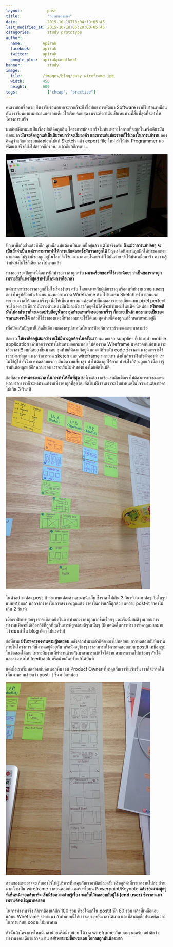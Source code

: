 ```yaml
---
layout:           post
title:            "อย่าทำของแพง"
date:             2015-10-18T13:04:19+05:45
last_modified_at: 2015-10-18T05:20:00+05:45
categories:       study prototype
author:
  name:         Apirak
  facebook:     apirak
  twitter:      apirak
  google_plus:  apirakpanatkool
banner:           study
image:
  file:         /images/blog/easy_wireframe.jpg
  width:        450
  height:       600
tags:             ["cheap", "practise"]
---
```


คนเราชอบซื้อหวย ยิ่งเรารีบร้อนอยากจะรวยก็จะยิ่งซื้อบ่อย การพัฒนา Software เราก็รีบร้อนเหมือนกัน เราจึงพยายามทำงานแค่รอบเดียวให้เรียบร้อยสุด เพราะคิดว่านั่นเป็นหนทางที่สั้นที่สุดที่จะทำให้โครงการเสร็จ

ผมลัพธ์ที่ตามมาเป็นเรื่องปกติคือถูกกิน โครงการมักจะเสร็จไม่ทันเพราะโอกาสที่จะถูกในครั้งเดียวมันน้อยมาก **มันจะต้องถูกแก้เป็นสิบรอบกว่าจะเริ่มลงตัว และการแก้แต่ละรอบก็ใช้เวลาในการแก้นาน** ลองคิดดูว่าแก้แต่ละรอบต้องย้อนไปแก้ Sketch แล้ว export file ใหม่ ส่งให้กัน Programmer พอพัฒนาเสร็จก็ส่งไปตรวจอีกรอบ...แล้วก็แก้อีกรอบ...

![easy wireframe](/images/blog/sketch_example.jpg)

ปัญหานี้เกิดซ้ำแล้วซ้ำอีก ดูเหมือนมันต้องเป็นแบบนี้อยู่แล้ว แต่ไม่จริงครับ **ถึงแม้ว่าการแก้บ่อยๆ จะเป็นสิ่งจำเป็น แต่เราสามารถทำให้การแก้แต่ละครั้งมันราคาถูกได้** ปัญหาคือทีมงานถูกฝึกให้ทำของแพงมาตลอด ไม่รู้ว่ามีของถูกอยู่ในโลก จึงใช้เวลามากมายในการทำให้มันสวย ทำให้มันเหมือนจริง กว่าจะรู้ว่ามันยังไม่ใช่ก็เสียเวลาไปนานแล้ว

<!--more-->

ทางออกของปัญหานี้คือการฝึกทำของราคาถูกครับ **ผมจะเรียกของที่ใช้เวลาน้อยๆ ว่าเป็นของราคาถูกเพราะสิ่งที่แพงที่สุดสำหรับโครงการคือเวลา**

แต่การจะทำของราคาถูกก็ไม่ใช่เรื่องง่ายๆ ครับ โดยเฉพาะกับผู้เชียวชาญ​หรือคนที่ทำงานสวยมาเยอะๆ อย่างในรูปตัวอย่างข้างบน ผมพยายามวาด Wireframe ด้วยโปรแกรม Sketch ครับ ตอนแรกพยายามวาดให้ออกมาเร็วๆ เพื่อให้เห็นภาพรวม แต่สุดท้ายก็เผลอลงรายละเอียดแบบ pixel perfect จนได้ พอเราเห็นว่ามันวางตำแหน่งมันไม่ลงตัวเราก็หยุดไม่ได้ที่จะปรับแต่งโน่นนิด นี่หน่อย **หรือพอสีมันไม่ลงตัวเราก็จะเผลอปรับสีอยู่นั่นละ สุดท้ายแทนที่จะออกมาเร็วๆ ก็กลายเป็นช้า และกลายเป็นของราคาแพงจนได้** แล้วก็ใช่ว่าของแพงที่ทำออกมาจะใช้ได้เลย สุดท้ายก็ต้องถูกแก้อีกหลายรอบอยู่ดี

เพื่อป้องกันปัญหานี้เกิดขึ้นอีก ผมลองสรุปเทคนิคในการป้องกันการสร้างของแพงมาสามข้อ

ข้อแรก **ให้เราคิดอยู่เสมอว่างานไม่มีทางถูกต้องในครั้งแรก** ผมเคยเจอ supplier ที่เข้ามาทำ mobile application เค้าบอกว่าจะทำโปรแกรมออกมาเลย ไม่ต้องวาด Wireframe มาตรวจกันก่อนเพราะเสียเวลา!!! ผมนี่สยองขึ้นมาเลย สุดท้้ายก็ต้องแก้อยู่ดี แถมแก้ที่ระดับ code ซึ่งราคาแพงสุดเพราะใช้เวลามากที่สุด แพงกว่าการวาด sketch และ wireframe หลายเท่า ดังนั้นถ้าเราฝังหัวตัวเองว่า เราไม่ใช่ผู้ใช้ ยังไงการทดสอบแรกๆ มันมีความเสี่ยงสูง ทำให้ต้องถูกได้ยาก ทำยังไงก็ต้องถูกแก้ เมื่อเรารู้ว่ามันต้องถูกแก้อีกหลายรอบ เราจะเริ่มไม่ทำของแพงโดยอัตโนมัติ

ข้อที่สอง **กำหนดระยะเวลาในการทำให้สั้นที่สุด** ข้อนี้จะต่อจากข้อแรกคือเมื่อเราไม่ต้องการทำของแพงหลายรอบ เราก็จะหาทางแก้งานที่ราคาถูกที่สุดโดยอัตโนมัติ เช่นเราจะเริ่มกำหนดในใจว่างานต้องราคาไม่เกิน 3 วินาที

![easy wireframe](/images/blog/easy_wireframe.jpg)

ในตัวอย่างแต่ละ post-it จะแทนแต่ละส่วนของหน้าเว็บ ซึ่งราคาไม่เกิน 3 วินาที เอามาต่อๆ กันในรูปแบบพร้อมแก้ นอกจากราคาในการสร้างจะถูกแล้ว ราคาในการแก้ก็ถูกด้วย แค่ย้าย post-it ราคาไม่เกิน 2 วินาที

เมื่อเราฝึกทำบ่อยๆ เราจะมีเทคนิคในการทำของราคาถูกมากขึ้นเรื่อยๆ และเริ่มตั้งสมติฐานก่อนการทำงานเพื่อจะได้เลือกวิธีที่ถูกที่สุดในการพิสูจน์สมติฐานนั้นๆ (มีเทคนิคในการทำของราคาถูกมากมาย ไว้จะมาเล่าใน blog ถัดๆ ไปนะครับ)

ข้อที่สาม **ปรับราคาของงานตามผู้ทดสอบ** หลังจากทำมาแล้วก็ต้องเอาไปทดสอบ การทดสอบกับทีมงานภายในโครงการ ที่นั่งวาดอยู่ด้วยกัน หรือนั่งอยู่ข้างๆ เราสามารถใช้การทดสอบแบบ postit เหมือนรูปในข้อสองได้เลย เพราะทีมงานที่ทำงานด้วยกันมาสามารถเข้าใจได้ง่าย สามารถวาดไปพร้อมๆ กันได้ และสามารถให้ feedback หรือช่วยกันปรับแก้ได้ทันที

แต่เมื่อเราเริ่มทดสอบกับคนนอกทีม เช่น Product Owner ที่มาคุยกับเราวันเว้นวัน เราก็จะวาดให้เห็นภาพรวมง่ายกว่า post-it ขึ้นมาอีกหน่อย

![easy wireframe](/images/blog/little_expensive.jpg)

ส่วนของแพงอาจจะเก็บเอาไว้ให้ผู้บริหารที่มาคุยกับเราอาทิตย์ละครั้ง หรือลูกค้าที่เราเอางานไปส่ง ส่วนมากก็จะเป็น wireframe วาดบนคอมพิวเตอร์ หรือบน Powerpoint/Keynote **แล้วของแพงสุดๆ ที่เห็นหน้าจอคล้ายจริง เริ่มมีข้อความอ่านรู้เรื่อง จะเก็บไว้ทดสอบกับผู้ใช้ (end user) ซึ่งราคาแพงเพราะต้องเชิญมาทดสอบ**

ในการทำงานจริง ถ้าเราต้องแก้ซัก 100 รอบ ก็ขอให้แก้ใน postit ซัก 80 รอบ แล้วที่เหลือค่อยแก้บน Wireframe ราคาแพง ถ้าทำแบบนี้ได้เราจะประหยัดเวลาได้มาก และที่สำคัญคือประหยัดเวลาในการแก้บน code ไปมหาศาล

ดังนั้นถ้าโครงการไหนมีเวลาน้อยหรือมีงบน้อย ให้วาด wireframe กันเยอะๆ นะครับ อย่าคิดว่าทำงานรอบเดียวแล้วจะผ่าน **อย่าพยายามซื้อหวยเลย โอกาสถูกมันน้อยมาก**

